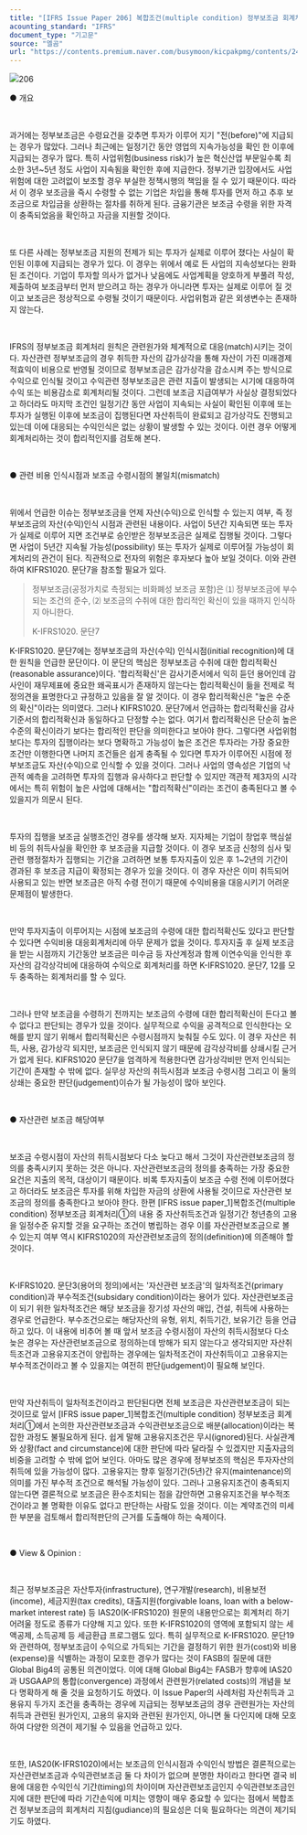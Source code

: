 ```yaml
---
title: "[IFRS Issue Paper 206] 복합조건(multiple condition) 정부보조금 회계처리②"
acounting_standard: "IFRS"
document_type: "기고문"
source: "엘곰"
url: "https://contents.premium.naver.com/busymoon/kicpakpmg/contents/240826152414349gz"
---
```

![](https://n2.news.naver.com/l.gif?type=content)206

● 개요

​

과거에는 정부보조금은 수령요건을 갖추면 투자가 이루어 지기 "전(before)"에 지급되는 경우가 많았다. 그러나 최근에는 일정기간 동안 영업의 지속가능성을 확인 한 이후에 지급되는 경우가 많다. 특히 사업위험(business risk)가 높은 혁신산업 부문일수록 최소한 3년~5년 정도 사업이 지속됨을 확인한 후에 지급한다. 정부기관 입장에서도 사업위험에 대한 고려없이 보조할 경우 부실한 정책시행의 책임을 질 수 있기 때문이다. 따라서 이 경우 보조금을 즉시 수령할 수 없는 기업은 차입을 통해 투자를 먼저 하고 추후 보조금으로 차입금을 상환하는 절차를 취하게 된다. 금융기관은 보조금 수령을 위한 자격이 충족되었음을 확인하고 자금을 지원할 것이다.

​

또 다른 사례는 정부보조금 지원의 전제가 되는 투자가 실제로 이루어 졌다는 사실이 확인된 이후에 지급되는 경우가 있다. 이 경우는 위에서 예로 든 사업의 지속성보다는 완화된 조건이다. 기업이 투자할 의사가 없거나 낮음에도 사업계획을 양호하게 부풀려 작성, 제출하여 보조금부터 먼저 받으려고 하는 경우가 아니라면 투자는 실제로 이루어 질 것이고 보조금은 정상적으로 수령될 것이기 때문이다. 사업위험과 같은 외생변수는 존재하지 않는다.

​

IFRS의 정부보조금 회계처리 원칙은 관련원가와 체계적으로 대응(match)시키는 것이다. 자산관련 정부보조금의 경우 취득한 자산의 감가상각을 통해 자산이 가진 미래경제적효익이 비용으로 반영될 것이므로 정부보조금은 감가상각을 감소시켜 주는 방식으로 수익으로 인식될 것이고 수익관련 정부보조금은 관련 지출이 발생되는 시기에 대응하여 수익 또는 비용감소로 회계처리될 것이다. 그런데 보조금 지급여부가 사실상 결정되었다고 하더라도 마지막 조건인 일정기간 동안 사업이 지속되는 사실이 확인된 이후에 또는 투자가 실행된 이후에 보조금이 집행된다면 자산취득이 완료되고 감가상각도 진행되고 있는데 이에 대응되는 수익인식은 없는 상황이 발생할 수 있는 것이다. 이런 경우 어떻게 회계처리하는 것이 합리적인지를 검토해 본다.

​

● 관련 비용 인식시점과 보조금 수령시점의 불일치(mismatch)

​

위에서 언급한 이슈는 정부보조금을 언제 자산(수익)으로 인식할 수 있는지 여부, 즉 정부보조금의 자산(수익)인식 시점과 관련된 내용이다. 사업이 5년간 지속되면 또는 투자가 실제로 이루어 지면 조건부로 승인받은 정부보조금은 실제로 집행될 것이다. 그렇다면 사업이 5년간 지속될 가능성(possibility) 또는 투자가 실제로 이루어질 가능성이 회계처리의 관건이 된다. 직관적으로 전자의 위험은 후자보다 높아 보일 것이다. 이와 관련하여 KIFRS1020. 문단7을 참조할 필요가 있다.

> 정부보조금(공정가치로 측정되는 비화폐성 보조금 포함)은 ⑴ 정부보조금에 부수되는 조건의 준수, ⑵ 보조금의 수취에 대한 합리적인 확신이 있을 때까지 인식하지 아니한다.
> 
> K-IFRS1020. 문단7

K-IFRS1020. 문단7에는 정부보조금의 자산(수익) 인식시점(initial recognition)에 대한 원칙을 언급한 문단이다. 이 문단의 핵심은 정부보조금 수취에 대한 합리적확신(reasonable assurance)이다. '합리적확신'은 감사기준서에서 익히 듣던 용어인데 감사인이 재무제표에 중요한 왜곡표시가 존재하지 않는다는 합리적확신이 듦을 전제로 적정의견을 표명한다고 규정하고 있음을 잘 알 것이다. 이 경우 합리적확신은 "높은 수준의 확신"이라는 의미였다. 그러나 KIFRS1020. 문단7에서 언급하는 합리적확신을 감사기준서의 합리적확신과 동일하다고 단정할 수는 없다. 여기서 합리적확신은 단순히 높은수준의 확신이라기 보다는 합리적인 판단을 의미한다고 보아야 한다. 그렇다면 사업위험 보다는 투자의 집행이라는 보다 명확하고 가능성이 높은 조건은 투자라는 가장 중요한 조건만 이행한다면 나머지 조건들은 쉽게 충족될 수 있다면 투자가 이루어진 시점에 정부보조금도 자산(수익)으로 인식할 수 있을 것이다. 그러나 사업의 영속성은 기업의 낙관적 예측을 고려하면 투자의 집행과 유사하다고 판단할 수 있지만 객관적 제3자의 시각에서는 특히 위험이 높은 사업에 대해서는 "합리적확신"이라는 조건이 충족된다고 볼 수 있을지가 의문시 된다.

​

투자의 집행을 보조금 실행조건인 경우를 생각해 보자. 지자체는 기업이 창업후 핵심설비 등의 취득사실을 확인한 후 보조금을 지급할 것이다. 이 경우 보조금 신청의 심사 및 관련 행정절차가 집행되는 기간을 고려하면 보통 투자지출이 있은 후 1~2년의 기간이 경과된 후 보조금 지급이 확정되는 경우가 있을 것이다. 이 경우 자산은 이미 취득되어 사용되고 있는 반면 보조금은 아직 수령 전이기 때문에 수익비용을 대응시키기 어려운 문제점이 발생한다.

​

만약 투자지출이 이루어지는 시점에 보조금의 수령에 대한 합리적확신도 있다고 판단할 수 있다면 수익비용 대응회계처리에 아무 문제가 없을 것이다. 투자지출 후 실제 보조금을 받는 시점까지 기간동안 보조금은 미수금 등 자산계정과 함께 이연수익을 인식한 후 자산의 감각상각비에 대응하여 수익으로 회계처리를 하면 K-IFRS1020. 문단7, 12를 모두 충족하는 회계처리를 할 수 있다.

​

그러나 만약 보조금을 수령하기 전까지는 보조금의 수령에 대한 합리적확신이 든다고 볼 수 없다고 판단되는 경우가 있을 것이다. 실무적으로 수익을 공격적으로 인식한다는 오해를 받지 않기 위해서 합리적확신은 수령시점까지 늦춰질 수도 있다. 이 경우 자산은 취득, 사용, 감가상각 되지만, 보조금은 인식되지 않기 때문에 감각상각비를 상쇄시킬 근거가 없게 된다. KIFRS1020 문단7을 엄격하게 적용한다면 감가상각비만 먼저 인식되는 기간이 존재할 수 밖에 없다. 실무상 자산의 취득시점과 보조금 수령시점 그리고 이 둘의 상쇄는 중요한 판단(judgement)이슈가 될 가능성이 많아 보인다.

​

● 자산관련 보조금 해당여부​

​

보조금 수령시점이 자산의 취득시점보다 다소 늦다고 해서 그것이 자산관련보조금의 정의를 충족시키지 못하는 것은 아니다. 자산관련보조금의 정의를 충족하는 가장 중요한 요건은 지출의 목적, 대상이기 때문이다. 비록 투자지출이 보조금 수령 전에 이루어졌다고 하더라도 보조금은 투자를 위해 차입한 자금의 상환에 사용될 것이므로 자산관련 보조금의 정의를 충족한다고 보아야 한다. 한편 \[IFRS issue paper\_1\]복합조건(multiple condition) 정부보조금 회계처리①의 내용 중 자산취득조건과 일정기간 청년층의 고용을 일정수준 유지할 것을 요구하는 조건이 병립하는 경우 이를 자산관련보조금으로 볼 수 있는지 여부 역시 KIFRS1020의 자산관련보조금의 정의(definition)에 의존해야 할 것이다.

​

K-IFRS1020. 문단3(용어의 정의)에서는 '자산관련 보조금'의 일차적조건(primary condition)과 부수적조건(subsidary condition)이라는 용어가 있다. 자산관련보조금이 되기 위한 일차적조건은 해당 보조금을 장기성 자산의 매입, 건설, 취득에 사용하는 경우로 언급한다. 부수조건으로는 해당자산의 유형, 위치, 취득기간, 보유기간 등을 언급하고 있다. 이 내용에 비추어 볼 때 앞서 보조금 수령시점이 자산의 취득시점보다 다소 늦은 경우는 자산관련보조금으로 정의하는데 방해가 되지 않는다고 생각되지만 자산취득조건과 고용유지조건이 양립하는 경우에는 일차적조건이 자산취득이고 고용유지는 부수적조건이라고 볼 수 있을지는 여전히 판단(judgement)이 필요해 보인다.

​

만약 자산취득이 일차적조건이라고 판단된다면 전체 보조금은 자산관련보조금이 되는 것이므로 앞서 \[IFRS issue paper\_1\]복합조건(multiple condition) 정부보조금 회계처리①에서 논의한 자산관련보조금과 수익관련보조금으로 배분(allocation)이라는 복잡한 과정도 불필요하게 된다. 쉽게 말해 고용유지조건은 무시(ignored)된다. 사실관계와 상황(fact and circumstance)에 대한 판단에 따라 달라질 수 있겠지만 지출자금의 비중을 고려할 수 밖에 없어 보인다. 아마도 많은 경우에 정부보조의 핵심은 투자자산의 취득에 있을 가능성이 많다. 고용유지는 향후 일정기간(5년)간 유지(maintenance)의 의미를 가진 부수적 조건으로 해석될 가능성이 있다. 그러나 고용유지조건이 충족되지 않는다면 결론적으로 보조금은 환수조치되는 점을 감안하면 고용유지조건을 부수적조건이라고 볼 명확한 이유도 없다고 판단하는 사람도 있을 것이다. 이는 계약조건의 미세한 부분을 검토해서 합리적판단의 근거를 도출해야 하는 숙제이다.

​

● View & Opinion :​

​

최근 정부보조금은 자산투자(infrastructure), 연구개발(research), 비용보전(income), 세금지원(tax credits), 대출지원(forgivable loans, loan with a below-market interest rate) 등 IAS20(K-IFRS1020) 원문의 내용만으로는 회계처리 하기 어려울 정도로 종류가 다양해 지고 있다. 또한 K-IFRS1020의 영역에 포함되지 않는 세액공제, 소득공제 등 세금환급 프로그램도 있다. 특히 실무적으로 K-IFRS1020. 문단19와 관련하여, 정부보조금이 수익으로 가득되는 기간을 결정하기 위한 원가(cost)와 비용(expense)을 식별하는 과정이 모호한 경우가 많다는 것이 FASB의 질문에 대한 Global Big4의 공통된 의견이었다. 이에 대해 Global Big4는 FASB가 향후에 IAS20과 USGAAP의 통합(convergence) 과정에서 관련원가(related costs)의 개념을 보다 명확하게 해 줄 것을 요청하기도 하였다. 이 Issue Paper의 사례처럼 자산취득과 고용유지 두가지 조건을 충족하는 경우에 지급되는 정부보조금의 경우 관련원가는 자산의 취득과 관련된 원가인지, 고용의 유지와 관련된 원가인지, 아니면 둘 다인지에 대해 모호하여 다양한 의견이 제기될 수 있음을 언급하고 있다.

​

또한, IAS20(K-IFRS1020)에서는 보조금의 인식시점과 수익인식 방법은 결론적으로는 자산관련보조금과 수익관련보조금 둘 다 차이가 없으며 분명한 차이라고 한다면 결국 비용에 대응한 수익인식 기간(timing)의 차이이며 자산관련보조금인지 수익관련보조금인지에 대한 판단에 따라 기간손익에 미치는 영향이 매우 중요할 수 있다는 점에서 복합조건 정부보조금의 회계처리 지침(gudiance)의 필요성은 더욱 필요하다는 의견이 제기되기도 하였다.
